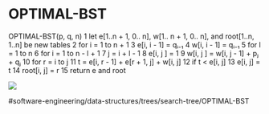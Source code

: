 # OPTIMAL-BST
OPTIMAL-BST(p, q, n)
1 let e[1..n + 1, 0.. n], w[1.. n + 1, 0.. n], and root[1..n, 1..n] be new tables 
2 for i = 1 to n + 1 
3    e[i, i - 1] = qᵢ₋₁
4    w[i, i - 1] = qᵢ₋₁
5 for l = 1 to n 
6    for i = 1 to n - l + 1 
7        j = i + l - 1 
8        e[i, j ] = 1 
9        w[i, j ] = w[i, j - 1] + pⱼ + qⱼ
10       for r = i to j 
11          t = e[i, r - 1] + e[r + 1, j] + w[i, j] 
12          if t < e[i, j] 
13             e[i, j] = t 
14             root[i, j] = r 
15 return e and root

![](OPTIMAL-BST/586B2B52-3E08-4D71-8EEE-0792689657F2.png)


#software-engineering/data-structures/trees/search-tree/OPTIMAL-BST
